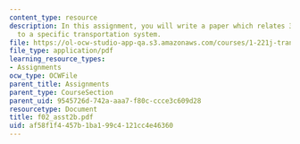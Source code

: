 ```yaml
---
content_type: resource
description: In this assignment, you will write a paper which relates 30 key points
  to a specific transportation system.
file: https://ol-ocw-studio-app-qa.s3.amazonaws.com/courses/1-221j-transportation-systems-fall-2004/af58f1f4457b1ba199c4121cc4e46360_f02_asst2b.pdf
file_type: application/pdf
learning_resource_types:
- Assignments
ocw_type: OCWFile
parent_title: Assignments
parent_type: CourseSection
parent_uid: 9545726d-742a-aaa7-f80c-ccce3c609d28
resourcetype: Document
title: f02_asst2b.pdf
uid: af58f1f4-457b-1ba1-99c4-121cc4e46360
---
```


